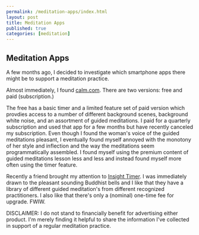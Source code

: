 ```yaml
---
permalink: /meditation-apps/index.html
layout: post
title: Meditation Apps
published: true 
categories: [meditation]
---
```

## Meditation Apps

A few months ago, I decided to investigate which smartphone apps there might be to support a meditation practice.

Almost immediately, I found [calm.com](http://www.calm.com).  There are two versions: free and paid (subscription.)  

The free has a basic timer and a limited feature set of paid version which provdies access to a number of
different background scenes, background white noise, and an assortment of guided meditations.
I paid for a quarterly subscription and used that app for a few months but have recently canceled my
subscription. Even though I found the woman's voice of the guided meditations pleasant, I eventually found
myself annoyed with the monotony of her style and inflection and the way the meditations seem programmatically assembled. I found myself using the premium content of guided meditations lesson less and less and instead found myself more often using the timer feature.

Recently a friend brought my attention to [Insight Timer](https://insighttimer.com/).  I was immediately drawn to the pleasant sounding 
Buddhist bells and I like that they have a library of different guided meditation's from different 
recognized practitioners.  I also like that there's only a (nominal) one-time fee for upgrade.
FWIW. 

DISCLAIMER: I do not stand to financially benefit for advertising either product.  I'm merely 
finding it helpful to share the information I've collected in support of a regular meditation practice.
